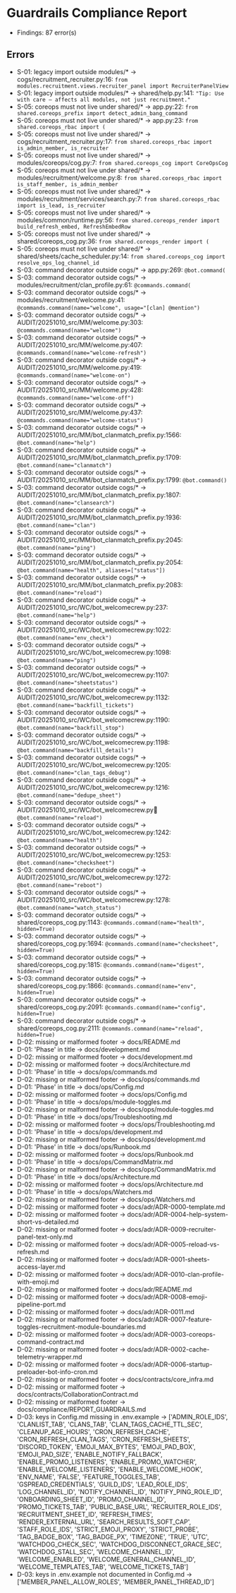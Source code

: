 # Guardrails Compliance Report

- Findings: 87 error(s)

## Errors

- S-01: legacy import outside modules/* → cogs/recruitment_recruiter.py:16: `from modules.recruitment.views.recruiter_panel import RecruiterPanelView`
- S-01: legacy import outside modules/* → shared/help.py:141: `"Tip: Use with care — affects all modules, not just recruitment."`
- S-05: coreops must not live under shared/* → app.py:22: `from shared.coreops_prefix import detect_admin_bang_command`
- S-05: coreops must not live under shared/* → app.py:23: `from shared.coreops_rbac import (`
- S-05: coreops must not live under shared/* → cogs/recruitment_recruiter.py:17: `from shared.coreops_rbac import is_admin_member, is_recruiter`
- S-05: coreops must not live under shared/* → modules/coreops/cog.py:7: `from shared.coreops_cog import CoreOpsCog`
- S-05: coreops must not live under shared/* → modules/recruitment/welcome.py:8: `from shared.coreops_rbac import is_staff_member, is_admin_member`
- S-05: coreops must not live under shared/* → modules/recruitment/services/search.py:7: `from shared.coreops_rbac import is_lead, is_recruiter`
- S-05: coreops must not live under shared/* → modules/common/runtime.py:56: `from shared.coreops_render import build_refresh_embed, RefreshEmbedRow`
- S-05: coreops must not live under shared/* → shared/coreops_cog.py:36: `from shared.coreops_render import (`
- S-05: coreops must not live under shared/* → shared/sheets/cache_scheduler.py:14: `from shared.coreops_cog import resolve_ops_log_channel_id`
- S-03: command decorator outside cogs/* → app.py:269: `@bot.command(`
- S-03: command decorator outside cogs/* → modules/recruitment/clan_profile.py:61: `@commands.command(`
- S-03: command decorator outside cogs/* → modules/recruitment/welcome.py:41: `@commands.command(name="welcome", usage="[clan] @mention")`
- S-03: command decorator outside cogs/* → AUDIT/20251010_src/MM/welcome.py:303: `@commands.command(name="welcome")`
- S-03: command decorator outside cogs/* → AUDIT/20251010_src/MM/welcome.py:407: `@commands.command(name="welcome-refresh")`
- S-03: command decorator outside cogs/* → AUDIT/20251010_src/MM/welcome.py:419: `@commands.command(name="welcome-on")`
- S-03: command decorator outside cogs/* → AUDIT/20251010_src/MM/welcome.py:428: `@commands.command(name="welcome-off")`
- S-03: command decorator outside cogs/* → AUDIT/20251010_src/MM/welcome.py:437: `@commands.command(name="welcome-status")`
- S-03: command decorator outside cogs/* → AUDIT/20251010_src/MM/bot_clanmatch_prefix.py:1566: `@bot.command(name="help")`
- S-03: command decorator outside cogs/* → AUDIT/20251010_src/MM/bot_clanmatch_prefix.py:1709: `@bot.command(name="clanmatch")`
- S-03: command decorator outside cogs/* → AUDIT/20251010_src/MM/bot_clanmatch_prefix.py:1799: `@bot.command()`
- S-03: command decorator outside cogs/* → AUDIT/20251010_src/MM/bot_clanmatch_prefix.py:1807: `@bot.command(name="clansearch")`
- S-03: command decorator outside cogs/* → AUDIT/20251010_src/MM/bot_clanmatch_prefix.py:1936: `@bot.command(name="clan")`
- S-03: command decorator outside cogs/* → AUDIT/20251010_src/MM/bot_clanmatch_prefix.py:2045: `@bot.command(name="ping")`
- S-03: command decorator outside cogs/* → AUDIT/20251010_src/MM/bot_clanmatch_prefix.py:2054: `@bot.command(name="health", aliases=["status"])`
- S-03: command decorator outside cogs/* → AUDIT/20251010_src/MM/bot_clanmatch_prefix.py:2083: `@bot.command(name="reload")`
- S-03: command decorator outside cogs/* → AUDIT/20251010_src/WC/bot_welcomecrew.py:237: `@bot.command(name="help")`
- S-03: command decorator outside cogs/* → AUDIT/20251010_src/WC/bot_welcomecrew.py:1022: `@bot.command(name="env_check")`
- S-03: command decorator outside cogs/* → AUDIT/20251010_src/WC/bot_welcomecrew.py:1098: `@bot.command(name="ping")`
- S-03: command decorator outside cogs/* → AUDIT/20251010_src/WC/bot_welcomecrew.py:1107: `@bot.command(name="sheetstatus")`
- S-03: command decorator outside cogs/* → AUDIT/20251010_src/WC/bot_welcomecrew.py:1132: `@bot.command(name="backfill_tickets")`
- S-03: command decorator outside cogs/* → AUDIT/20251010_src/WC/bot_welcomecrew.py:1190: `@bot.command(name="backfill_stop")`
- S-03: command decorator outside cogs/* → AUDIT/20251010_src/WC/bot_welcomecrew.py:1198: `@bot.command(name="backfill_details")`
- S-03: command decorator outside cogs/* → AUDIT/20251010_src/WC/bot_welcomecrew.py:1205: `@bot.command(name="clan_tags_debug")`
- S-03: command decorator outside cogs/* → AUDIT/20251010_src/WC/bot_welcomecrew.py:1216: `@bot.command(name="dedupe_sheet")`
- S-03: command decorator outside cogs/* → AUDIT/20251010_src/WC/bot_welcomecrew.py:1234: `@bot.command(name="reload")`
- S-03: command decorator outside cogs/* → AUDIT/20251010_src/WC/bot_welcomecrew.py:1242: `@bot.command(name="health")`
- S-03: command decorator outside cogs/* → AUDIT/20251010_src/WC/bot_welcomecrew.py:1253: `@bot.command(name="checksheet")`
- S-03: command decorator outside cogs/* → AUDIT/20251010_src/WC/bot_welcomecrew.py:1272: `@bot.command(name="reboot")`
- S-03: command decorator outside cogs/* → AUDIT/20251010_src/WC/bot_welcomecrew.py:1278: `@bot.command(name="watch_status")`
- S-03: command decorator outside cogs/* → shared/coreops_cog.py:1143: `@commands.command(name="health", hidden=True)`
- S-03: command decorator outside cogs/* → shared/coreops_cog.py:1694: `@commands.command(name="checksheet", hidden=True)`
- S-03: command decorator outside cogs/* → shared/coreops_cog.py:1815: `@commands.command(name="digest", hidden=True)`
- S-03: command decorator outside cogs/* → shared/coreops_cog.py:1866: `@commands.command(name="env", hidden=True)`
- S-03: command decorator outside cogs/* → shared/coreops_cog.py:2091: `@commands.command(name="config", hidden=True)`
- S-03: command decorator outside cogs/* → shared/coreops_cog.py:2111: `@commands.command(name="reload", hidden=True)`
- D-02: missing or malformed footer → docs/README.md
- D-01: 'Phase' in title → docs/development.md
- D-02: missing or malformed footer → docs/development.md
- D-02: missing or malformed footer → docs/Architecture.md
- D-01: 'Phase' in title → docs/ops/commands.md
- D-02: missing or malformed footer → docs/ops/commands.md
- D-01: 'Phase' in title → docs/ops/Config.md
- D-02: missing or malformed footer → docs/ops/Config.md
- D-01: 'Phase' in title → docs/ops/module-toggles.md
- D-02: missing or malformed footer → docs/ops/module-toggles.md
- D-01: 'Phase' in title → docs/ops/Troubleshooting.md
- D-02: missing or malformed footer → docs/ops/Troubleshooting.md
- D-01: 'Phase' in title → docs/ops/development.md
- D-02: missing or malformed footer → docs/ops/development.md
- D-01: 'Phase' in title → docs/ops/Runbook.md
- D-02: missing or malformed footer → docs/ops/Runbook.md
- D-01: 'Phase' in title → docs/ops/CommandMatrix.md
- D-02: missing or malformed footer → docs/ops/CommandMatrix.md
- D-01: 'Phase' in title → docs/ops/Architecture.md
- D-02: missing or malformed footer → docs/ops/Architecture.md
- D-01: 'Phase' in title → docs/ops/Watchers.md
- D-02: missing or malformed footer → docs/ops/Watchers.md
- D-02: missing or malformed footer → docs/adr/ADR-0000-template.md
- D-02: missing or malformed footer → docs/adr/ADR-0004-help-system-short-vs-detailed.md
- D-02: missing or malformed footer → docs/adr/ADR-0009-recruiter-panel-text-only.md
- D-02: missing or malformed footer → docs/adr/ADR-0005-reload-vs-refresh.md
- D-02: missing or malformed footer → docs/adr/ADR-0001-sheets-access-layer.md
- D-02: missing or malformed footer → docs/adr/ADR-0010-clan-profile-with-emoji.md
- D-02: missing or malformed footer → docs/adr/README.md
- D-02: missing or malformed footer → docs/adr/ADR-0008-emoji-pipeline-port.md
- D-02: missing or malformed footer → docs/adr/ADR-0011.md
- D-02: missing or malformed footer → docs/adr/ADR-0007-feature-toggles-recruitment-module-boundaries.md
- D-02: missing or malformed footer → docs/adr/ADR-0003-coreops-command-contract.md
- D-02: missing or malformed footer → docs/adr/ADR-0002-cache-telemetry-wrapper.md
- D-02: missing or malformed footer → docs/adr/ADR-0006-startup-preloader-bot-info-cron.md
- D-02: missing or malformed footer → docs/contracts/core_infra.md
- D-02: missing or malformed footer → docs/contracts/CollaborationContract.md
- D-02: missing or malformed footer → docs/compliance/REPORT_GUARDRAILS.md
- D-03: keys in Config.md missing in .env.example → ['ADMIN_ROLE_IDS', 'CLANLIST_TAB', 'CLANS_TAB', 'CLAN_TAGS_CACHE_TTL_SEC', 'CLEANUP_AGE_HOURS', 'CRON_REFRESH_CACHE', 'CRON_REFRESH_CLAN_TAGS', 'CRON_REFRESH_SHEETS', 'DISCORD_TOKEN', 'EMOJI_MAX_BYTES', 'EMOJI_PAD_BOX', 'EMOJI_PAD_SIZE', 'ENABLE_NOTIFY_FALLBACK', 'ENABLE_PROMO_LISTENERS', 'ENABLE_PROMO_WATCHER', 'ENABLE_WELCOME_LISTENERS', 'ENABLE_WELCOME_HOOK', 'ENV_NAME', 'FALSE', 'FEATURE_TOGGLES_TAB', 'GSPREAD_CREDENTIALS', 'GUILD_IDS', 'LEAD_ROLE_IDS', 'LOG_CHANNEL_ID', 'NOTIFY_CHANNEL_ID', 'NOTIFY_PING_ROLE_ID', 'ONBOARDING_SHEET_ID', 'PROMO_CHANNEL_ID', 'PROMO_TICKETS_TAB', 'PUBLIC_BASE_URL', 'RECRUITER_ROLE_IDS', 'RECRUITMENT_SHEET_ID', 'REFRESH_TIMES', 'RENDER_EXTERNAL_URL', 'SEARCH_RESULTS_SOFT_CAP', 'STAFF_ROLE_IDS', 'STRICT_EMOJI_PROXY', 'STRICT_PROBE', 'TAG_BADGE_BOX', 'TAG_BADGE_PX', 'TIMEZONE', 'TRUE', 'UTC', 'WATCHDOG_CHECK_SEC', 'WATCHDOG_DISCONNECT_GRACE_SEC', 'WATCHDOG_STALL_SEC', 'WELCOME_CHANNEL_ID', 'WELCOME_ENABLED', 'WELCOME_GENERAL_CHANNEL_ID', 'WELCOME_TEMPLATES_TAB', 'WELCOME_TICKETS_TAB']
- D-03: keys in .env.example not documented in Config.md → ['MEMBER_PANEL_ALLOW_ROLES', 'MEMBER_PANEL_THREAD_ID']
